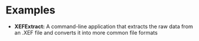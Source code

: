 Examples
========
* **XEFExtract:** A command-line application that extracts the raw data from an .XEF file and converts it into more common file formats
